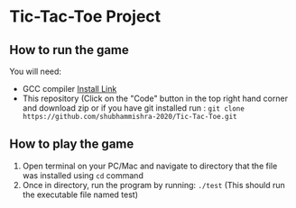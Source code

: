 # Tic-Tac-Toe Project

## How to run the game
You will need:
* GCC compiler [Install Link](https://gcc.gnu.org/install/) 
* This repository (Click on the "Code" button in the top right hand corner and download zip or if you have git installed run : 
```git clone https://github.com/shubhammishra-2020/Tic-Tac-Toe.git ```

## How to play the game
1. Open terminal on your PC/Mac and navigate to directory that the file was installed using ```cd``` command
2. Once in directory, run the program by running: ``` ./test ``` (This should run the executable file named test)

